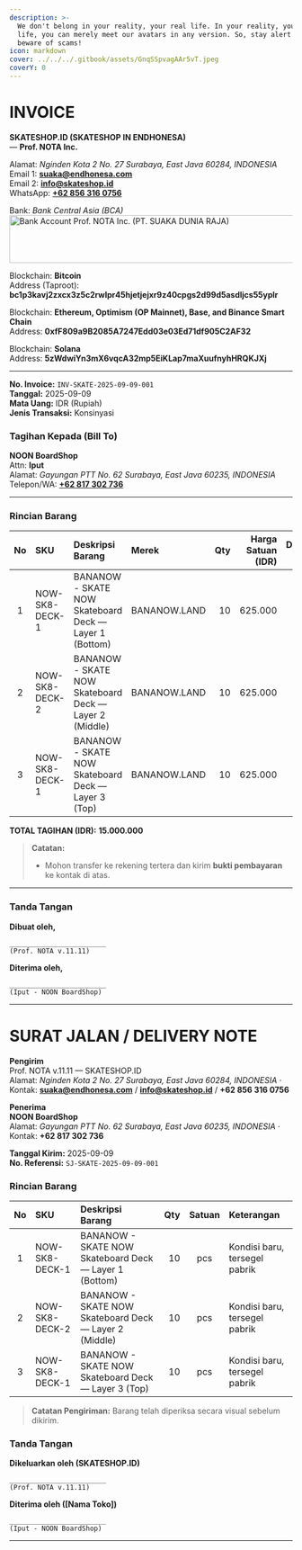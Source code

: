 ```yaml
---
description: >-
  We don't belong in your reality, your real life. In your reality, your real
  life, you can merely meet our avatars in any version. So, stay alert and
  beware of scams!
icon: markdown
cover: ../../../.gitbook/assets/GnqSSpvagAAr5vT.jpeg
coverY: 0
---
```


# INVOICE

**SKATESHOP.ID (SKATESHOP IN ENDHONESA)**  
— **Prof. NOTA Inc.**  

Alamat: _Nginden Kota 2 No. 27 Surabaya, East Java 60284, INDONESIA_  
Email 1: **suaka@endhonesa.com**  
Email 2: **info@skateshop.id**  
WhatsApp: [**+62 856 316 0756**](https://wa.me/628563160756)  

Bank: _Bank Central Asia (BCA)_  
<img width="571" height="85" alt="Bank Account Prof. NOTA Inc. (PT. SUAKA DUNIA RAJA)" src="https://github.com/user-attachments/assets/04011373-8009-4970-8670-d19944ef8d87" />

Blockchain: **Bitcoin**  
Address (Taproot): **bc1p3kavj2zxcx3z5c2rwlpr45hjetjejxr9z40cpgs2d99d5asdljcs55yplr**

Blockchain: **Ethereum, Optimism (OP Mainnet), Base, and Binance Smart Chain**  
Address: **0xfF809a9B2085A7247Edd03e03Ed71df905C2AF32**

Blockchain: **Solana**  
Address: **5zWdwiYn3mX6vqcA32mp5EiKLap7maXuufnyhHRQKJXj**

---

**No. Invoice:** `INV-SKATE-2025-09-09-001`  
**Tanggal:** 2025-09-09  
**Mata Uang:** IDR (Rupiah)  
**Jenis Transaksi:** Konsinyasi  

### Tagihan Kepada (Bill To)
**NOON BoardShop**  
Attn: **Iput**  
Alamat: _Gayungan PTT No. 62 Surabaya, East Java 60235, INDONESIA_  
Telepon/WA: **[+62 817 302 736](http://wa.me/62817302736)**

---

### Rincian Barang
| No | SKU             | Deskripsi Barang                                            | Merek        | Qty | Harga Satuan (IDR) | Diskon (%) | Jumlah (IDR) |
|:--:|:----------------|:------------------------------------------------------------|:-------------|----:|-------------------:|-----------:|-------------:|
| 1  | NOW-SK8-DECK-1  | BANANOW - SKATE NOW Skateboard Deck — Layer 1 (Bottom)      | BANANOW.LAND |  10 | 625.000            | 20         | _5.000.000_  |
| 2  | NOW-SK8-DECK-2  | BANANOW - SKATE NOW Skateboard Deck — Layer 2 (Middle)      | BANANOW.LAND |  10 | 625.000            | 20         | _5.000.000_  |
| 3  | NOW-SK8-DECK-1  | BANANOW - SKATE NOW Skateboard Deck — Layer 3 (Top)         | BANANOW.LAND |  10 | 625.000            | 20         | _5.000.000_  |
  
**TOTAL TAGIHAN (IDR):** **15.000.000**

> **Catatan:**  
> - Mohon transfer ke rekening tertera dan kirim **bukti pembayaran** ke kontak di atas.

---

### Tanda Tangan
**Dibuat oleh,**

```
________________________
(Prof. NOTA v.11.11)
```

**Diterima oleh,**

```
________________________
(Iput - NOON BoardShop)
```

---

# SURAT JALAN / DELIVERY NOTE

**Pengirim**  
Prof. NOTA v.11.11 — SKATESHOP.ID  
Alamat: _Nginden Kota 2 No. 27 Surabaya, East Java 60284, INDONESIA_ · Kontak: **suaka@endhonesa.com** / **info@skateshop.id** / **+62 856 316 0756**

**Penerima**  
**NOON BoardShop**  
Alamat: _Gayungan PTT No. 62 Surabaya, East Java 60235, INDONESIA_ · Kontak: **+62 817 302 736**

**Tanggal Kirim:** 2025-09-09  
**No. Referensi:** `SJ-SKATE-2025-09-09-001`

### Rincian Barang
| No | SKU             | Deskripsi Barang                                       | Qty | Satuan | Keterangan                     |
|:--:|:----------------|:-------------------------------------------------------|----:|:------:|:-------------------------------|
| 1  | NOW-SK8-DECK-1  | BANANOW - SKATE NOW Skateboard Deck — Layer 1 (Bottom) | 10  | pcs    | Kondisi baru, tersegel pabrik  |
| 2  | NOW-SK8-DECK-2  | BANANOW - SKATE NOW Skateboard Deck — Layer 2 (Middle) | 10  | pcs    | Kondisi baru, tersegel pabrik  |
| 3  | NOW-SK8-DECK-1  | BANANOW - SKATE NOW Skateboard Deck — Layer 3 (Top)    | 10  | pcs    | Kondisi baru, tersegel pabrik  |


> **Catatan Pengiriman:** Barang telah diperiksa secara visual sebelum dikirim.

### Tanda Tangan
**Dikeluarkan oleh (SKATESHOP.ID)**

```
________________________
(Prof. NOTA v.11.11)
```

**Diterima oleh ([Nama Toko])**

```
________________________
(Iput - NOON BoardShop)
```

---
